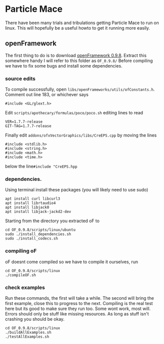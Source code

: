 # Particle Mace

There have been many trials and tribulations getting Particle Mace to run on linux. This will hopefully be a useful howto to get it running more easily.

## openFramework

The first thing to do is to download [openFramework 0.9.8](https://openframeworks.cc/versions/v0.9.8/of_v0.9.8_linux64_release.tar.gz). Extract this somewhere handy I will refer to this folder as `OF_0.9.8/` Before compiling we have to fix some bugs and install some dependencies. 

### source edits

To compile successfully, open `libs/openFrameworks/utils/ofConstants.h`.
Comment out line 183, or whichever says
```
#include <GL/glext.h>
```
Edit `scripts/apothecary/formulas/poco/poco.sh` editing lines to read
```
VER=1.7.7-release
GIT-TAG=1.7.7-release
```
Finally edit `addons/ofxVectorGraphics/libs/CreEPS.cpp` by moving the lines 
```
#include <stdlib.h>
#include <string.h>
#include <math.h>
#include <time.h>
```
below the line`#include "CreEPS.hpp` 


### dependencies.

Using terminal install these packages (you will likely need to use sudo)

```
apt install curl libcurl3
apt install librtaudio4
apt install libjack0
apt install libjack-jackd2-dev
```
Starting from the directory you extracted oF to
```
cd OF_0.9.8/scripts/linux/ubuntu
sudo ./install_dependencies.sh
sudo ./install_codecs.sh
```

### compiling oF

oF doesnt come compiled so we have to compile it ourselves, run
```
cd OF_0.9.8/scripts/linux
./compileOF.sh
```

### check examples
Run these commands, the first will take a while. The second will bring the first example, close this to progress to the next. Compiling is the real test here but its good to make sure they run too. Some wont work, most will. Errors should only be stuff like missing resources. As long as stuff isn't crashing you should be okay.
```
cd OF_0.9.8/scripts/linux
./buildAllExamples.sh
./testAllExamples.sh
```
